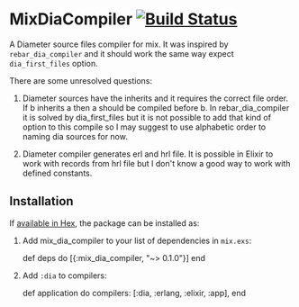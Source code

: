 # MixDiaCompiler [![Build Status](https://travis-ci.org/xerions/mix_dia_compiler.svg?branch=master)](https://travis-ci.org/xerions/mix_dia_compiler)

A Diameter source files compiler for mix. It was inspired by `rebar_dia_compiler` and it should work the same way expect `dia_first_files` option.

There are some unresolved questions:

  1. Diameter sources have the inherits and it requires the correct file order. If b inherits a then a should be compiled before b. In rebar_dia_compiler it is solved by dia_first_files but it is not possible to add that kind of option to this compile so I may suggest to use alphabetic order to naming dia sources for now.

  2. Diameter compiler generates erl and hrl file. It is possible in Elixir to work with records from hrl file but I don't know a good way to work with defined constants.

## Installation

If [available in Hex](https://hex.pm/docs/publish), the package can be installed as:

  1. Add mix_dia_compiler to your list of dependencies in `mix.exs`:

        def deps do
          [{:mix_dia_compiler, "~> 0.1.0"}]
        end

  2. Add `:dia` to compilers:

        def application do
          compilers: [:dia, :erlang, :elixir, :app],
        end
